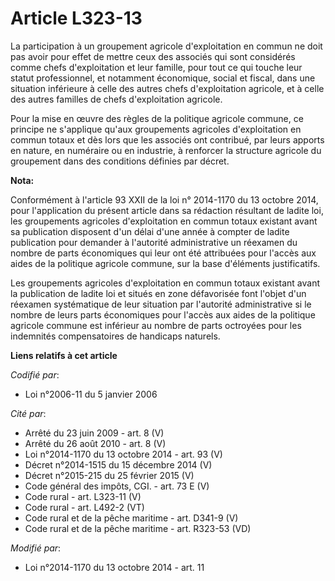 # Article L323-13

La participation à un groupement agricole d'exploitation en commun ne doit pas avoir pour effet de mettre ceux des associés
qui sont considérés comme chefs d'exploitation et leur famille, pour tout ce qui touche leur statut professionnel, et
notamment économique, social et fiscal, dans une situation inférieure à celle des autres chefs d'exploitation agricole, et à
celle des autres familles de chefs d'exploitation agricole.

Pour la mise en œuvre des règles de la politique agricole commune, ce principe ne s'applique qu'aux groupements agricoles
d'exploitation en commun totaux et dès lors que les associés ont contribué, par leurs apports en nature, en numéraire ou en
industrie, à renforcer la structure agricole du groupement dans des conditions définies par décret.

**Nota:**

Conformément à l'article 93 XXII de la loi n° 2014-1170 du 13 octobre 2014, pour l'application du présent article dans sa
rédaction résultant de ladite loi, les groupements agricoles d'exploitation en commun totaux existant avant sa publication
disposent d'un délai d'une année à compter de ladite publication pour demander à l'autorité administrative un réexamen du
nombre de parts économiques qui leur ont été attribuées pour l'accès aux aides de la politique agricole commune, sur la base
d'éléments justificatifs.

Les groupements agricoles d'exploitation en commun totaux existant avant la publication de ladite loi et situés en zone
défavorisée font l'objet d'un réexamen systématique de leur situation par l'autorité administrative si le nombre de leurs
parts économiques pour l'accès aux aides de la politique agricole commune est inférieur au nombre de parts octroyées pour les
indemnités compensatoires de handicaps naturels.

**Liens relatifs à cet article**

_Codifié par_:

  - Loi n°2006-11 du 5 janvier 2006

_Cité par_:

  - Arrêté du 23 juin 2009 - art. 8 (V)
  - Arrêté du 26 août 2010 - art. 8 (V)
  - Loi n°2014-1170 du 13 octobre 2014 - art. 93 (V)
  - Décret n°2014-1515 du 15 décembre 2014 (V)
  - Décret n°2015-215 du 25 février 2015 (V)
  - Code général des impôts, CGI. - art. 73 E (V)
  - Code rural - art. L323-11 (V)
  - Code rural - art. L492-2 (VT)
  - Code rural et de la pêche maritime - art. D341-9 (V)
  - Code rural et de la pêche maritime - art. R323-53 (VD)

_Modifié par_:

  - Loi n°2014-1170 du 13 octobre 2014 - art. 11

